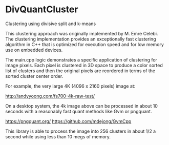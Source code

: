 # DivQuantCluster
Clustering using divisive split and k-means

This clustering approach was originally implemented by M. Emre Celebi. The clustering implementation
provides an exceptionally fast clustering algorithm in C++ that is optimized for execution speed
and for low memory use on embedded devices.

The main.cpp logic demonstrates a specific application of clustering for image pixels. Each pixel is
clustered in 3D space to produce a color sorted list of clusters and then the original pixels are
reordered in terms of the sorted cluster center order.

For example, the very large 4K (4096 x 2160 pixels) image at:

http://andyyoong.com/fs700-4k-raw-test/

On a desktop system, the 4k image above can be processed in about 10 seconds with a
reasonably fast quant methods like Gvm or pngquant.

https://pngquant.org/
https://github.com/mdejong/GvmCpp

This library is able to process the image into 256 clusters in about 1/2 a second while
using less than 10 megs of memory.
